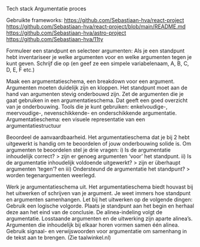 Tech stack Argumentatie proces

Gebruikte frameworks:
https://github.com/Sebastiaan-hva/react-project
https://github.com/Sebastiaan-hva/react-project/blob/main/README.md
https://github.com/Sebastiaan-hva/astro-project
https://github.com/Sebastiaan-hva/11ty

Formuleer een standpunt en selecteer argumenten: Als je een standpunt hebt inventariseer je welke argumenten voor en welke argumenten tegen je kunt geven. Schrijf die op (en geef ze een simpele variabelenaam, A, B, C, D, E, F etc.)

Maak een argumentatieschema, een breakdown voor een argument. Argumenten moeten duidelijk zijn en kloppen. Het standpunt moet aan de hand van argumenten stevig onderbouwd zijn. Zet de argumenten die je gaat gebruiken in een argumentatieschema. Dat geeft een goed overzicht van je onderbouwing. Tools die je kunt gebruiken: enkelvoudige-, meervoudige-, nevenschikkende- en onderschikkende argumentatie. Argumentatieschema: een visuele representatie van een argumentatiestructuur

Beoordeel de aanvaardbaarheid. Het argumentatieschema dat je bij 2 hebt uitgewerkt is handig om te beoordelen of jouw onderbouwing solide is. Om argumenten te beoordelen stel je drie vragen: i) Is de argumentatie inhoudelijk correct? > zijn er genoeg argumenten ‘voor’ het standpunt. ii) Is de argumentatie inhoudelijk voldoende uitgewerkt? > zijn er überhaupt argumenten ‘tegen’? en iii) Ondersteund de argumentatie het standpunt? > worden tegenargumenten weerlegd.

Werk je argumentatieschema uit. Het argumentatieschema biedt houvast bij het uitwerken of schrijven van je argument. Je weet immers hoe standpunt en argumenten samenhangen. Let bij het uitwerken op de volgende dingen: Gebruik een logische volgorde. Plaats je standpunt aan het begin en herhaal deze aan het eind van de conclusie. De alinea-indeling volgt de argumentatie. Losstaande argumenten en de uitwerking zijn aparte alinea’s. Argumenten die inhoudelijk bij elkaar horen vormen samen één alinea. Gebruik signaal- en verwijswoorden voor argumentatie om samenhang in de tekst aan te brengen. (Zie taalwinkel.nl)

